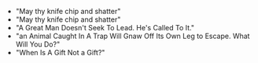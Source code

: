 * "May thy knife chip and shatter"
* "May thy knife chip and shatter"
* "A Great Man Doesn't Seek To Lead. He's Called To It."
* "an Animal Caught In A Trap Will Gnaw Off Its Own Leg to Escape. What Will You Do?"
* "When Is A Gift Not a Gift?"
